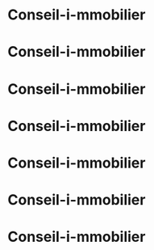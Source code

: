 # Conseil-i-mmobilier
# Conseil-i-mmobilier
# Conseil-i-mmobilier
# Conseil-i-mmobilier
# Conseil-i-mmobilier
# Conseil-i-mmobilier
# Conseil-i-mmobilier
